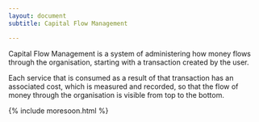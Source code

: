 ```yaml
---
layout: document
subtitle: Capital Flow Management

---
```

Capital Flow Management is a system of administering how money flows through the organisation, starting with a transaction created by the user.

Each service that is consumed as a result of that transaction has an associated cost, which is measured and recorded, so that the flow of money through the organisation is visible from top to the bottom.

{% include moresoon.html %}